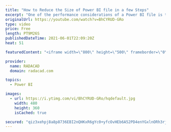 ```yaml
---
title: "How to Reduce the Size of Power BI file in a few Steps"
excerpt: "One of the performance considerations of a Power BI file is to reduce the size of it as much as possible. This also helps with the speed of development, because smaller files loads faster and easier in the Power BI Desktop. One way to reduce the size significantly is to find which columns are consuming"
originalUrl: https://youtube.com/watch?v=BhCYRUD-GRo
type: video
price: Free
length: PT9M26S
publishedDateTime: 2021-06-01T22:09:20Z
heat: 51

featuredContent: "<iframe width=\"800\" height=\"500\" frameborder=\"0\" src=\"https://www.youtube.com/embed/BhCYRUD-GRo\" allow=\"accelerometer; autoplay; encrypted-media; gyroscope; picture-in-picture\" allowfullscreen></iframe>"

provider:
  name: RADACAD
  domain: radacad.com

topics:
  - Power BI

images:
  - url: https://i.ytimg.com/vi/BhCYRUD-GRo/hqdefault.jpg
    width: 480
    height: 360
    isCached: true

secured: "qiz3xehpj8a8p8736EBI2nQHKxR6gYc0+yfcOvHEb6A52PD4enYGxlnORh3rjd1WPH0c27FpZ6QRUnuzuLNmIaV4huf0h5pDUFwNUbGGmHlZT+5iRLJxoSg38ZQFAEMdmlgAeuX/vBfSheR9Zy1Lr5Bi8DWaA4tqko31eg34YysPO/l8VrtI3SnDnfOyhWKC2iXkDu3e+WP4b2zqiaLtvY6s2DgxRCol56ekucsCj1UVBgHP7500oDHAhwK/rJ+fUCXxQdNSYS+r/Js6EQ4fesN9yWC/voQHCXNQO3VcikalldHrafWyGPws7LYAFoGDlrEeymCOfQHhVZZwHdxpcPvEt6fjXhp//xe9qfSXxddl1Hj4ezVA3140HmqGinZlYYXeN/5OfgiaCSdeydoKxiEhT+QHyHtrRCbimFjUMEA=;fFRoxRcDV5RlVWCI4OrrMw=="
---
```



